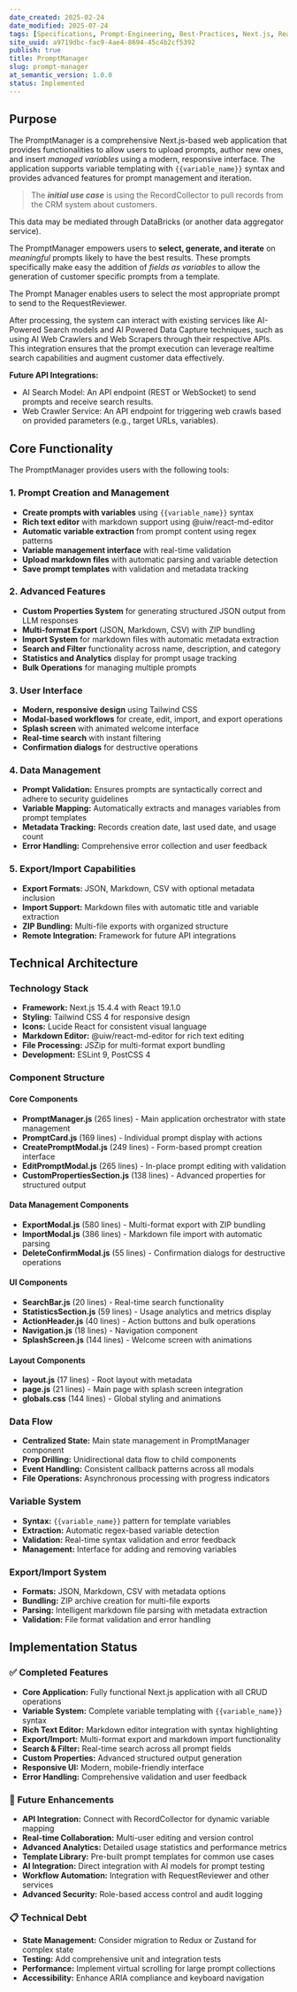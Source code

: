 ```yaml
---
date_created: 2025-02-24
date_modified: 2025-07-24
tags: [Specifications, Prompt-Engineering, Best-Practices, Next.js, React, Implementation]
site_uuid: a9719dbc-fac9-4ae4-8694-45c4b2cf5392
publish: true
title: PromptManager
slug: prompt-manager
at_semantic_version: 1.0.0
status: Implemented
---
```


## Purpose
The PromptManager is a comprehensive Next.js-based web application that provides functionalities to allow users to upload prompts, author new ones, and insert _managed variables_ using a modern, responsive interface. The application supports variable templating with `{{variable_name}}` syntax and provides advanced features for prompt management and iteration.

> The **_initial use case_** is using the RecordCollector to pull records from the CRM system about customers.  

This data may be mediated through DataBricks (or another data aggregator service).

The PromptManager empowers users to **select, generate, and iterate** on _meaningful_ prompts likely to have the best results. These prompts specifically make easy the addition of _fields as variables_ to allow the generation of customer specific prompts from a template. 

The Prompt Manager enables users to select the most appropriate prompt to send to the RequestReviewer. 

After processing, the system can interact with existing services like AI-Powered Search models and AI Powered Data Capture techniques, such as using AI Web Crawlers and Web Scrapers through their respective APIs. This integration ensures that the prompt execution can leverage realtime search capabilities and augment customer data effectively.

**Future API Integrations:**
- AI Search Model: An API endpoint (REST or WebSocket) to send prompts and receive search results.
- Web Crawler Service: An API endpoint for triggering web crawls based on provided parameters (e.g., target URLs, variables).


## Core Functionality

The PromptManager provides users with the following tools:

### 1. Prompt Creation and Management
- **Create prompts with variables** using `{{variable_name}}` syntax
- **Rich text editor** with markdown support using @uiw/react-md-editor
- **Automatic variable extraction** from prompt content using regex patterns
- **Variable management interface** with real-time validation
- **Upload markdown files** with automatic parsing and variable detection
- **Save prompt templates** with validation and metadata tracking

### 2. Advanced Features
- **Custom Properties System** for generating structured JSON output from LLM responses
- **Multi-format Export** (JSON, Markdown, CSV) with ZIP bundling
- **Import System** for markdown files with automatic metadata extraction
- **Search and Filter** functionality across name, description, and category
- **Statistics and Analytics** display for prompt usage tracking
- **Bulk Operations** for managing multiple prompts

### 3. User Interface
- **Modern, responsive design** using Tailwind CSS
- **Modal-based workflows** for create, edit, import, and export operations
- **Splash screen** with animated welcome interface
- **Real-time search** with instant filtering
- **Confirmation dialogs** for destructive operations

### 4. Data Management
- **Prompt Validation:** Ensures prompts are syntactically correct and adhere to security guidelines
- **Variable Mapping:** Automatically extracts and manages variables from prompt templates
- **Metadata Tracking:** Records creation date, last used date, and usage count
- **Error Handling:** Comprehensive error collection and user feedback

### 5. Export/Import Capabilities
- **Export Formats:** JSON, Markdown, CSV with optional metadata inclusion
- **Import Support:** Markdown files with automatic title and variable extraction
- **ZIP Bundling:** Multi-file exports with organized structure
- **Remote Integration:** Framework for future API integrations 
## Technical Architecture

### Technology Stack
- **Framework:** Next.js 15.4.4 with React 19.1.0
- **Styling:** Tailwind CSS 4 for responsive design
- **Icons:** Lucide React for consistent visual language
- **Markdown Editor:** @uiw/react-md-editor for rich text editing
- **File Processing:** JSZip for multi-format export bundling
- **Development:** ESLint 9, PostCSS 4

### Component Structure

#### Core Components
- **PromptManager.js** (265 lines) - Main application orchestrator with state management
- **PromptCard.js** (169 lines) - Individual prompt display with actions
- **CreatePromptModal.js** (249 lines) - Form-based prompt creation interface
- **EditPromptModal.js** (265 lines) - In-place prompt editing with validation
- **CustomPropertiesSection.js** (138 lines) - Advanced properties for structured output

#### Data Management Components
- **ExportModal.js** (580 lines) - Multi-format export with ZIP bundling
- **ImportModal.js** (386 lines) - Markdown file import with automatic parsing
- **DeleteConfirmModal.js** (55 lines) - Confirmation dialogs for destructive operations

#### UI Components
- **SearchBar.js** (20 lines) - Real-time search functionality
- **StatisticsSection.js** (59 lines) - Usage analytics and metrics display
- **ActionHeader.js** (40 lines) - Action buttons and bulk operations
- **Navigation.js** (18 lines) - Navigation component
- **SplashScreen.js** (144 lines) - Welcome screen with animations

#### Layout Components
- **layout.js** (17 lines) - Root layout with metadata
- **page.js** (21 lines) - Main page with splash screen integration
- **globals.css** (144 lines) - Global styling and animations

### Data Flow
- **Centralized State:** Main state management in PromptManager component
- **Prop Drilling:** Unidirectional data flow to child components
- **Event Handling:** Consistent callback patterns across all modals
- **File Operations:** Asynchronous processing with progress indicators

### Variable System
- **Syntax:** `{{variable_name}}` pattern for template variables
- **Extraction:** Automatic regex-based variable detection
- **Validation:** Real-time syntax validation and error feedback
- **Management:** Interface for adding and removing variables

### Export/Import System
- **Formats:** JSON, Markdown, CSV with metadata options
- **Bundling:** ZIP archive creation for multi-file exports
- **Parsing:** Intelligent markdown file parsing with metadata extraction
- **Validation:** File format validation and error handling

## Implementation Status

### ✅ Completed Features
- **Core Application:** Fully functional Next.js application with all CRUD operations
- **Variable System:** Complete variable templating with `{{variable_name}}` syntax
- **Rich Text Editor:** Markdown editor integration with syntax highlighting
- **Export/Import:** Multi-format export and markdown import functionality
- **Search & Filter:** Real-time search across all prompt fields
- **Custom Properties:** Advanced structured output generation
- **Responsive UI:** Modern, mobile-friendly interface
- **Error Handling:** Comprehensive validation and user feedback

### 🔄 Future Enhancements
- **API Integration:** Connect with RecordCollector for dynamic variable mapping
- **Real-time Collaboration:** Multi-user editing and version control
- **Advanced Analytics:** Detailed usage statistics and performance metrics
- **Template Library:** Pre-built prompt templates for common use cases
- **AI Integration:** Direct integration with AI models for prompt testing
- **Workflow Automation:** Integration with RequestReviewer and other services
- **Advanced Security:** Role-based access control and audit logging

### 📋 Technical Debt
- **State Management:** Consider migration to Redux or Zustand for complex state
- **Testing:** Add comprehensive unit and integration tests
- **Performance:** Implement virtual scrolling for large prompt collections
- **Accessibility:** Enhance ARIA compliance and keyboard navigation



